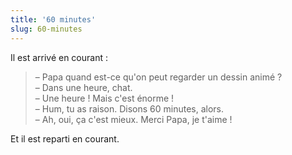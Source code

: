 ```yaml
---
title: '60 minutes'
slug: 60-minutes
---
```


Il est arrivé en courant :

> – Papa quand est-ce qu'on peut regarder un dessin animé ?  
> – Dans une heure, chat.  
> – Une heure ! Mais c'est énorme !  
> – Hum, tu as raison. Disons 60 minutes, alors.  
> – Ah, oui, ça c'est mieux. Merci Papa, je t'aime !

Et il est reparti en courant.
